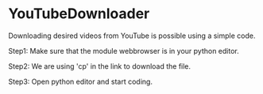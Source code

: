 # YouTubeDownloader
Downloading desired videos from YouTube is possible using a simple code.

Step1: Make sure that the module webbrowser is in your python editor.

Step2: We are using 'cp' in the link to download the file.

Step3: Open python editor and start coding.
 
